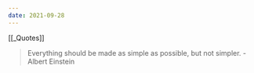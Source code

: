 ```yaml
---
date: 2021-09-28
---
```




[[_Quotes]]


> Everything should be made as simple as possible, but not simpler. - Albert Einstein


